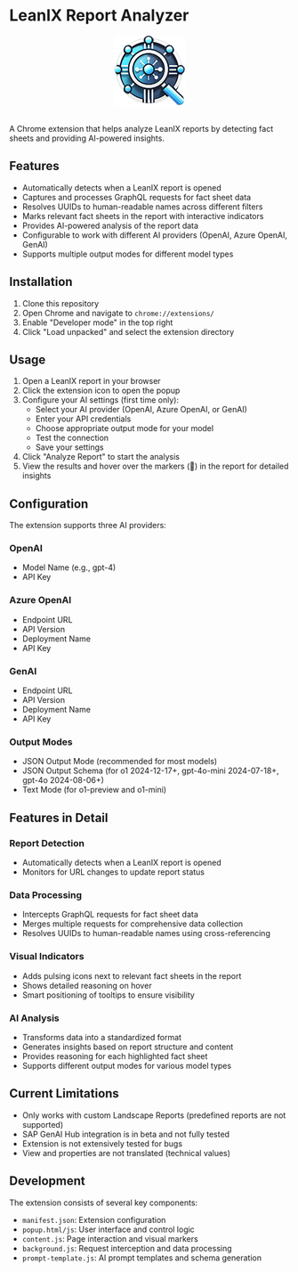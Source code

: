 # LeanIX Report Analyzer

<div align="center"><img src="images/icon128.png" alt="LeanIX Report Analyzer Icon" width="128" height="128" align="center"></div><br>

A Chrome extension that helps analyze LeanIX reports by detecting fact sheets and providing AI-powered insights.

## Features

- Automatically detects when a LeanIX report is opened
- Captures and processes GraphQL requests for fact sheet data
- Resolves UUIDs to human-readable names across different filters
- Marks relevant fact sheets in the report with interactive indicators
- Provides AI-powered analysis of the report data
- Configurable to work with different AI providers (OpenAI, Azure OpenAI, GenAI)
- Supports multiple output modes for different model types

## Installation

1. Clone this repository
2. Open Chrome and navigate to `chrome://extensions/`
3. Enable "Developer mode" in the top right
4. Click "Load unpacked" and select the extension directory

## Usage

1. Open a LeanIX report in your browser
2. Click the extension icon to open the popup
3. Configure your AI settings (first time only):
   - Select your AI provider (OpenAI, Azure OpenAI, or GenAI)
   - Enter your API credentials
   - Choose appropriate output mode for your model
   - Test the connection
   - Save your settings
4. Click "Analyze Report" to start the analysis
5. View the results and hover over the markers (📌) in the report for detailed insights

## Configuration

The extension supports three AI providers:

### OpenAI
- Model Name (e.g., gpt-4)
- API Key

### Azure OpenAI
- Endpoint URL
- API Version
- Deployment Name
- API Key

### GenAI
- Endpoint URL
- API Version
- Deployment Name
- API Key

### Output Modes
- JSON Output Mode (recommended for most models)
- JSON Output Schema (for o1 2024-12-17+, gpt-4o-mini 2024-07-18+, gpt-4o 2024-08-06+)
- Text Mode (for o1-preview and o1-mini)

## Features in Detail

### Report Detection
- Automatically detects when a LeanIX report is opened
- Monitors for URL changes to update report status

### Data Processing
- Intercepts GraphQL requests for fact sheet data
- Merges multiple requests for comprehensive data collection
- Resolves UUIDs to human-readable names using cross-referencing

### Visual Indicators
- Adds pulsing icons next to relevant fact sheets in the report
- Shows detailed reasoning on hover
- Smart positioning of tooltips to ensure visibility

### AI Analysis
- Transforms data into a standardized format
- Generates insights based on report structure and content
- Provides reasoning for each highlighted fact sheet
- Supports different output modes for various model types

## Current Limitations

- Only works with custom Landscape Reports (predefined reports are not supported)
- SAP GenAI Hub integration is in beta and not fully tested
- Extension is not extensively tested for bugs
- View and properties are not translated (technical values)

## Development

The extension consists of several key components:

- `manifest.json`: Extension configuration
- `popup.html/js`: User interface and control logic
- `content.js`: Page interaction and visual markers
- `background.js`: Request interception and data processing
- `prompt-template.js`: AI prompt templates and schema generation
